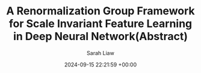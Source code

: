 ---
layout: post
title:  "A Renormalization Group Framework for Scale Invariant Feature Learning in Deep Neural Network(Abstract)"
date:   2024-09-15 22:21:59 +00:00
# image: /images/NG_graphical_model10.png #TODO Change!
categories: research
author: "Sarah Liaw"
# authors: "<strong>Sarah Liaw</strong>"
venue: "Accepted at AAAI'25"
# arxiv: https://arxiv.org/abs/2308.14737
# code: https://github.com/leonidk/fmb-plus
# website: https://leonidk.github.io/fmb-plus
---